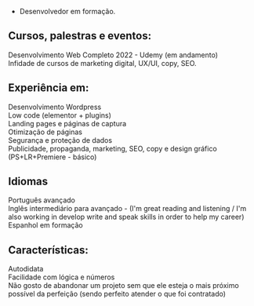 - Desenvolvedor em formação.

<h2>Cursos, palestras e eventos:</h2>
Desenvolvimento Web Completo 2022 - Udemy (em andamento) <br>
Infidade de cursos de marketing digital, UX/UI, copy, SEO. <br>

<h2>Experiência em:</h2>
Desenvolvimento Wordpress <br>
Low code (elementor + plugins) <br>
Landing pages e páginas de captura <br>
Otimização de páginas <br>
Segurança e proteção de dados <br>
Publicidade, propaganda, marketing, SEO, copy e design gráfico (PS+LR+Premiere - básico) <br>

<h2>Idiomas</h2>
Português avançado <br>
Inglês intermediário para avançado - (I'm great reading and listening / I'm also working in develop write and speak skills in order to help my career) <br>
Espanhol em formação <br>

<h2>Características:</h2>
Autodidata <br>
Facilidade com lógica e números <br>
Não gosto de abandonar um projeto sem que ele esteja o mais próximo possível da perfeição (sendo perfeito atender o que foi contratado)
